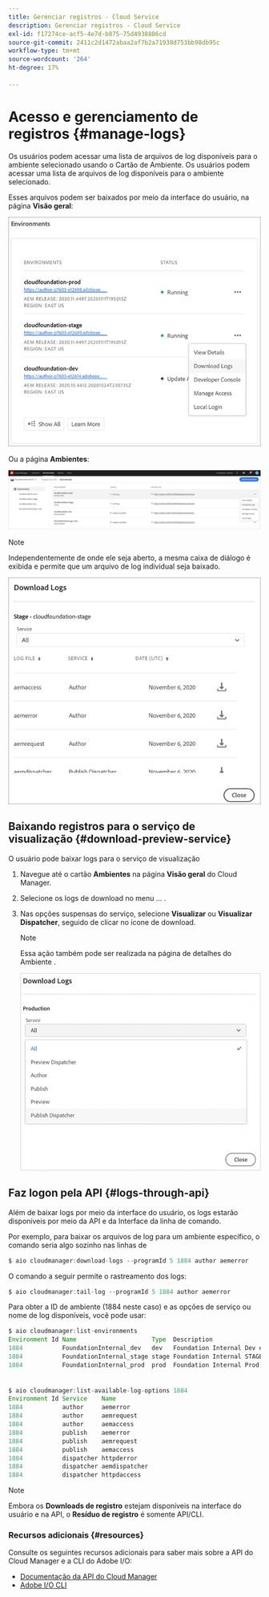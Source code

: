 ```yaml
---
title: Gerenciar registros - Cloud Service
description: Gerenciar registros - Cloud Service
exl-id: f17274ce-acf5-4e7d-b875-75d4938806cd
source-git-commit: 2411c2d1472abaa2af7b2a71938d753bb98db95c
workflow-type: tm+mt
source-wordcount: '264'
ht-degree: 17%

---
```


# Acesso e gerenciamento de registros {#manage-logs}

Os usuários podem acessar uma lista de arquivos de log disponíveis para o ambiente selecionado usando o Cartão de Ambiente.  Os usuários podem acessar uma lista de arquivos de log disponíveis para o ambiente selecionado.

Esses arquivos podem ser baixados por meio da interface do usuário, na página **Visão geral**:

![](assets/download-logs1.png)

Ou a página **Ambientes**:

![](assets/download-logs.png)

>[!NOTE]
>Independentemente de onde ele seja aberto, a mesma caixa de diálogo é exibida e permite que um arquivo de log individual seja baixado.

![](assets/download-logs2.png)

## Baixando registros para o serviço de visualização {#download-preview-service}

O usuário pode baixar logs para o serviço de visualização

1. Navegue até o cartão **Ambientes** na página **Visão geral** do Cloud Manager.

1. Selecione os logs de download no menu ... .

1. Nas opções suspensas do serviço, selecione **Visualizar** ou **Visualizar Dispatcher**, seguido de clicar no ícone de download.

   >[!NOTE]
   >Essa ação também pode ser realizada na página de detalhes do Ambiente .

   ![](assets/download-preview.png)


## Faz logon pela API {#logs-through-api}

Além de baixar logs por meio da interface do usuário, os logs estarão disponíveis por meio da API e da Interface da linha de comando.

Por exemplo, para baixar os arquivos de log para um ambiente específico, o comando seria algo sozinho nas linhas de

```java
$ aio cloudmanager:download-logs --programId 5 1884 author aemerror
```

O comando a seguir permite o rastreamento dos logs:

```java
$ aio cloudmanager:tail-log --programId 5 1884 author aemerror
```

Para obter a ID de ambiente (1884 neste caso) e as opções de serviço ou nome de log disponíveis, você pode usar:

```java
$ aio cloudmanager:list-environments
Environment Id Name                     Type  Description                          
1884           FoundationInternal_dev   dev   Foundation Internal Dev environment  
1884           FoundationInternal_stage stage Foundation Internal STAGE environment
1884           FoundationInternal_prod  prod  Foundation Internal Prod environment
 
 
$ aio cloudmanager:list-available-log-options 1884
Environment Id Service    Name         
1884           author     aemerror     
1884           author     aemrequest   
1884           author     aemaccess    
1884           publish    aemerror     
1884           publish    aemrequest   
1884           publish    aemaccess    
1884           dispatcher httpderror   
1884           dispatcher aemdispatcher
1884           dispatcher httpdaccess
```

>[!NOTE]
>Embora os **Downloads de registro** estejam disponíveis na interface do usuário e na API, o **Resíduo de registro** é somente API/CLI.

### Recursos adicionais {#resources}

Consulte os seguintes recursos adicionais para saber mais sobre a API do Cloud Manager e a CLI do Adobe I/O:

* [Documentação da API do Cloud Manager](https://www.adobe.io/apis/experiencecloud/cloud-manager/docs.html)
* [Adobe I/O CLI](https://github.com/adobe/aio-cli-plugin-cloudmanager)
